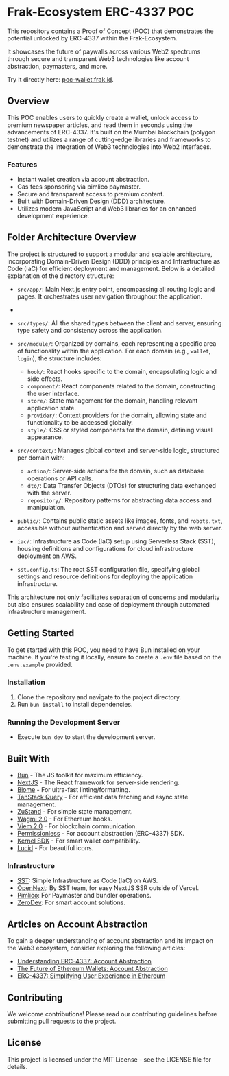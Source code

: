 # Frak-Ecosystem ERC-4337 POC

This repository contains a Proof of Concept (POC) that demonstrates the potential unlocked by ERC-4337 within the Frak-Ecosystem. 

It showcases the future of paywalls across various Web2 spectrums through secure and transparent Web3 technologies like account abstraction, paymasters, and more.

Try it directly here: [poc-wallet.frak.id](https://poc-wallet.frak.id).

## Overview

This POC enables users to quickly create a wallet, unlock access to premium newspaper articles, and read them in seconds using the advancements of ERC-4337. 
It's built on the Mumbai blockchain (polygon testnet) and utilizes a range of cutting-edge libraries and frameworks to demonstrate the integration of Web3 technologies into Web2 interfaces.

### Features

- Instant wallet creation via account abstraction.
- Gas fees sponsoring via pimlico paymaster.
- Secure and transparent access to premium content.
- Built with Domain-Driven Design (DDD) architecture.
- Utilizes modern JavaScript and Web3 libraries for an enhanced development experience.

## Folder Architecture Overview

The project is structured to support a modular and scalable architecture, incorporating Domain-Driven Design (DDD) principles and Infrastructure as Code (IaC) for efficient deployment and management. Below is a detailed explanation of the directory structure:

- `src/app/`: Main Next.js entry point, encompassing all routing logic and pages. It orchestrates user navigation throughout the application.
- 
- `src/types/`: All the shared types between the client and server, ensuring type safety and consistency across the application.

- `src/module/`: Organized by domains, each representing a specific area of functionality within the application. For each domain (e.g., `wallet`, `login`), the structure includes:
    - `hook/`: React hooks specific to the domain, encapsulating logic and side effects.
    - `component/`: React components related to the domain, constructing the user interface.
    - `store/`: State management for the domain, handling relevant application state.
    - `provider/`: Context providers for the domain, allowing state and functionality to be accessed globally.
    - `style/`: CSS or styled components for the domain, defining visual appearance.

- `src/context/`: Manages global context and server-side logic, structured per domain with:
    - `action/`: Server-side actions for the domain, such as database operations or API calls.
    - `dto/`: Data Transfer Objects (DTOs) for structuring data exchanged with the server.
    - `repository/`: Repository patterns for abstracting data access and manipulation.

- `public/`: Contains public static assets like images, fonts, and `robots.txt`, accessible without authentication and served directly by the web server.

- `iac/`: Infrastructure as Code (IaC) setup using Serverless Stack (SST), housing definitions and configurations for cloud infrastructure deployment on AWS.

- `sst.config.ts`: The root SST configuration file, specifying global settings and resource definitions for deploying the application infrastructure.

This architecture not only facilitates separation of concerns and modularity but also ensures scalability and ease of deployment through automated infrastructure management.

## Getting Started

To get started with this POC, you need to have Bun installed on your machine. If you're testing it locally, ensure to create a `.env` file based on the `.env.example` provided.

### Installation

1. Clone the repository and navigate to the project directory.
2. Run `bun install` to install dependencies.

### Running the Development Server

- Execute `bun dev` to start the development server.

## Built With

- [Bun](https://bun.sh/) - The JS toolkit for maximum efficiency.
- [NextJS](https://nextjs.org/) - The React framework for server-side rendering.
- [Biome](https://biomejs.dev/) - For ultra-fast linting/formatting.
- [TanStack Query](https://tanstack.com/) - For efficient data fetching and async state management.
- [ZuStand](https://github.com/pmndrs/zustand) - For simple state management.
- [Wagmi 2.0](https://wagmi.sh/) - For Ethereum hooks.
- [Viem 2.0](https://viem.sh/) - For blockchain communication.
- [Permissionless](https://github.com/pimlicolabs/permissionless.js) - For account abstraction (ERC-4337) SDK.
- [Kernel SDK](https://github.com/zerodevapp/sdk) - For smart wallet compatibility.
- [Lucid](https://lucide.dev/) - For beautiful icons.

### Infrastructure

- [SST](https://sst.dev/): Simple Infrastructure as Code (IaC) on AWS.
- [OpenNext](https://open-next.js.org/): By SST team, for easy NextJS SSR outside of Vercel.
- [Pimlico](https://www.pimlico.io/): For Paymaster and bundler operations.
- [ZeroDev](https://zerodev.app/): For smart account solutions.

## Articles on Account Abstraction

To gain a deeper understanding of account abstraction and its impact on the Web3 ecosystem, consider exploring the following articles:

- [Understanding ERC-4337: Account Abstraction](https://ethereum.org/en/developers/docs/standards/account-abstraction/)
- [The Future of Ethereum Wallets: Account Abstraction](https://blog.ethereum.org/2021/02/04/account-abstraction/)
- [ERC-4337: Simplifying User Experience in Ethereum](https://medium.com/ethereum-foundation/erc-4337-account-abstraction-7a987039c7d9)

## Contributing

We welcome contributions! Please read our contributing guidelines before submitting pull requests to the project.

## License

This project is licensed under the MIT License - see the LICENSE file for details.
